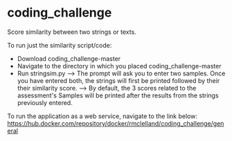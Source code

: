 # coding_challenge
Score similarity between two strings or texts.

To run just the similarity script/code:
- Download coding_challenge-master
- Navigate to the directory in which you placed coding_challenge-master
- Run stringsim.py
    --> The prompt will ask you to enter two samples. Once you have entered both, the strings will first be printed followed by their
        their similarity score.
    --> By default, the 3 scores related to the assessment's Samples will be printed after the results from the strings previously entered.

To run the application as a web service, navigate to the link below:
https://hub.docker.com/repository/docker/rmclelland/coding_challenge/general




